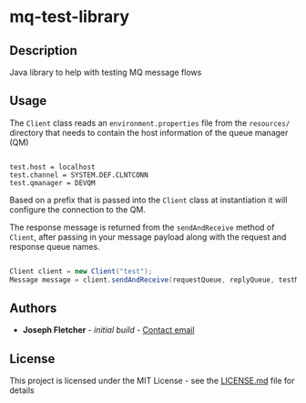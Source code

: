 # mq-test-library

## Description

Java library to help with testing MQ message flows

## Usage

The `Client` class reads an `environment.properties` file from the `resources/` directory that needs to contain the host information of the queue manager (QM)

```properties

test.host = localhost
test.channel = SYSTEM.DEF.CLNTCONN
test.qmanager = DEVQM

```
Based on a prefix that is passed into the `Client` class at instantiation it will configure the connection to the QM.

The response message is returned from the `sendAndReceive` method of `Client`, after passing in your message payload along with the request and response queue names.

```java

Client client = new Client("test");
Message message = client.sendAndReceive(requestQueue, replyQueue, testMessage);

```

## Authors

* **Joseph Fletcher** - *initial build* - [Contact email](mailto:joe-fletcher@live.co.uk)

## License

This project is licensed under the MIT License - see the [LICENSE.md](LICENSE.md) file for details

